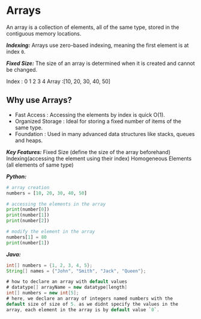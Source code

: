 # Arrays

An array is a collection of elements, all of the same type, stored in the contiguous memory locations. 

***Indexing:*** Arrays use zero-based indexing, meaning the first element is at index `0`.

***Fixed Size:*** The size of an array is determined when it is created and cannot be changed. 

Index : 0   1   2   3   4
Array :[10, 20, 30, 40, 50]

## Why use Arrays?
* Fast Access : Accessing the elements by index is quick O(1). 
* Organized Storage : Ideal for storing a fixed number of items of the same type. 
* Foundation : Used in many advanced data structures like stacks, queues and heaps. 

***Key Features:***
Fixed Size (define the size of the array beforehand)
Indexing(accessing the element using their index)
Homogeneous Elements (all elements of same type)

***Python:***
```python
# array creation
numbers = [10, 20, 30, 40, 50]

# accessing the elements in the array
print(number[0])
print(number[1])
print(number[2])

# modify the element in the array
numbers[1] = 80 
print(number[1])
```

***Java:***
```java
int[] numbers = {1, 2, 3, 4, 5};
String[] names = {"John", "Smith", "Jack", "Queen"};

# how to declare an array with default values 
# datatype[] arrayName = new datatype[length]
int[] numbers = new int[5];
# here, we declare an array of integers named numbers with the 
default size of size of 5. as we didnt specify the values in the 
array, each element in the array is by default value `0`. 
```



